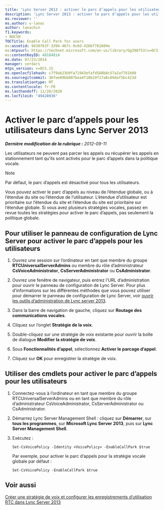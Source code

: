 ```yaml
---
title: 'Lync Server 2013 : activer le parc d’appels pour les utilisateurs'
description: 'Lync Server 2013 : activer le parc d’appels pour les utilisateurs.'
ms.reviewer: ''
ms.author: v-lanac
author: lanachin
f1.keywords:
- NOCSH
TOCTitle: Enable Call Park for users
ms:assetid: 9430763f-3394-467c-9c6d-426bf761604e
ms:mtpsurl: https://technet.microsoft.com/en-us/library/Gg398753(v=OCS.15)
ms:contentKeyID: 48184814
ms.date: 07/23/2014
manager: serdars
mtps_version: v=OCS.15
ms.openlocfilehash: c7f9ab23b9fa71943efafd588b8c57a2af781b08
ms.sourcegitcommit: 36fee89bb887bea4f18b19f17a8c69daf5bc423d
ms.translationtype: MT
ms.contentlocale: fr-FR
ms.lasthandoff: 11/26/2020
ms.locfileid: "49428936"
---
```

# <a name="enable-call-park-for-users-in-lync-server-2013"></a>Activer le parc d’appels pour les utilisateurs dans Lync Server 2013

<div data-xmlns="http://www.w3.org/1999/xhtml">

<div class="topic" data-xmlns="http://www.w3.org/1999/xhtml" data-msxsl="urn:schemas-microsoft-com:xslt" data-cs="https://msdn.microsoft.com/">

<div data-asp="https://msdn2.microsoft.com/asp">



</div>

<div id="mainSection">

<div id="mainBody">

<span> </span>

_**Dernière modification de la rubrique :** 2012-09-11_

Les utilisateurs ne peuvent pas parcer les appels ou récupérer les appels en stationnement tant qu’ils sont activés pour le parc d’appels dans la politique vocale.

<div>


> [!NOTE]  
> Par défaut, le parc d’appels est désactivé pour tous les utilisateurs.



</div>

Vous pouvez activer le parc d’appels au niveau de l’étendue globale, ou à l’étendue du site ou l’étendue de l’utilisateur. L’étendue d’utilisateur est prioritaire sur l’étendue du site et l’étendue du site est prioritaire sur l’étendue globale. Si vous avez plusieurs stratégies vocales, passez en revue toutes les stratégies pour activer le parc d’appels, pas seulement la politique globale.

<div>

## <a name="to-use-lync-server-control-panel-to-enable-call-park-for-users"></a>Pour utiliser le panneau de configuration de Lync Server pour activer le parc d’appels pour les utilisateurs

1.  Ouvrez une session sur l’ordinateur en tant que membre du groupe **RTCUniversalServerAdmins** ou membre du rôle d’administrateur **CsVoiceAdministrator**, **CsServerAdministrator** ou **CsAdministrator**.

2.  Ouvrez une fenêtre de navigateur, puis entrez l’URL d’administration pour ouvrir le panneau de configuration de Lync Server. Pour plus d’informations sur les différentes méthodes que vous pouvez utiliser pour démarrer le panneau de configuration de Lync Server, voir [ouvrir les outils d’administration de Lync server 2013](lync-server-2013-open-lync-server-administrative-tools.md).

3.  Dans la barre de navigation de gauche, cliquez sur **Routage des communications vocales**.

4.  Cliquez sur l’onglet **Stratégie de la voix**.

5.  Double-cliquez sur une stratégie de voix existante pour ouvrir la boîte de dialogue **Modifier la stratégie de voix**.

6.  Sous **Fonctionnalités d’appel**, sélectionnez **Activer le parcage d’appel**.

7.  Cliquez sur **OK** pour enregistrer la stratégie de voix.

</div>

<div>

## <a name="to-use-cmdlets-to-enable-call-park-for-users"></a>Utiliser des cmdlets pour activer le parc d’appels pour les utilisateurs

1.  Connectez-vous à l’ordinateur en tant que membre du groupe RTCUniversalServerAdmins ou en tant que membre du rôle d’administrateur CsVoiceAdministrator, CsServerAdministrator ou CsAdministrator.

2.  Démarrez Lync Server Management Shell : cliquez sur **Démarrer**, sur **tous les programmes**, sur **Microsoft Lync Server 2013**, puis sur **Lync Server Management Shell**.

3.  Exécutez :
    
        Set-CsVoicePolicy -Identity <VoicePolicy> -EnableCallPark $true
    
    Par exemple, pour activer le parc d’appels pour la stratégie vocale globale par défaut :
    
        Set-CsVoicePolicy -EnableCallPark $true

</div>

<div>

## <a name="see-also"></a>Voir aussi


[Créer une stratégie de voix et configurer les enregistrements d’utilisation RTC dans Lync Server 2013](lync-server-2013-create-a-voice-policy-and-configure-pstn-usage-records.md)  
  

</div>

</div>

<span> </span>

</div>

</div>

</div>


